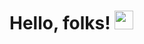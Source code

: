 # Hello, folks! <img src="https://raw.githubusercontent.com/MartinHeinz/MartinHeinz/master/wave.gif" width="30px">

<!--
**Kobzpik/Kobzpik** is a ✨ _special_ ✨ repository because its `README.md` (this file) appears on your GitHub profile.

Here 
- 🔭 I’m currently working on ...
- 🌱 I’m currently learning ...
are some ideas to get you started:
-->


